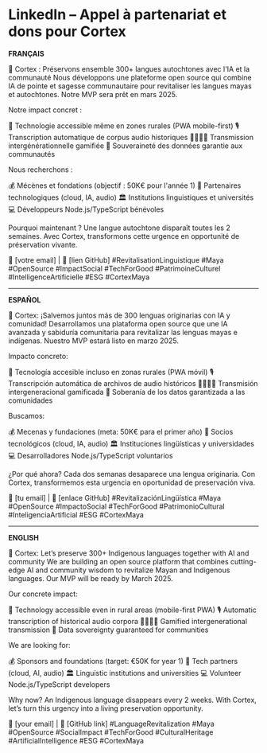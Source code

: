 # LinkedIn – Appel à partenariat et dons pour Cortex

**FRANÇAIS**

🌱 Cortex : Préservons ensemble 300+ langues autochtones avec l'IA et la communauté
Nous développons une plateforme open source qui combine IA de pointe et sagesse communautaire pour revitaliser les langues mayas et autochtones. Notre MVP sera prêt en mars 2025.

Notre impact concret :

📱 Technologie accessible même en zones rurales (PWA mobile-first)
🎙️ Transcription automatique de corpus audio historiques
👨‍👩‍👧‍👦 Transmission intergénérationnelle gamifiée
🔐 Souveraineté des données garantie aux communautés

Nous recherchons :

💰 Mécènes et fondations (objectif : 50K€ pour l'année 1)
🤝 Partenaires technologiques (cloud, IA, audio)
🏛️ Institutions linguistiques et universités
💻 Développeurs Node.js/TypeScript bénévoles

Pourquoi maintenant ? Une langue autochtone disparaît toutes les 2 semaines. Avec Cortex, transformons cette urgence en opportunité de préservation vivante.

📧 [votre email] | 🔗 [lien GitHub]
#RevitalisationLinguistique #Maya #OpenSource #ImpactSocial #TechForGood #PatrimoineCulturel #IntelligenceArtificielle #ESG #CortexMaya

---

**ESPAÑOL**

🌱 Cortex: ¡Salvemos juntos más de 300 lenguas originarias con IA y comunidad!
Desarrollamos una plataforma open source que une IA avanzada y sabiduría comunitaria para revitalizar las lenguas mayas e indígenas. Nuestro MVP estará listo en marzo 2025.

Impacto concreto:

📱 Tecnología accesible incluso en zonas rurales (PWA móvil)
🎙️ Transcripción automática de archivos de audio históricos
👨‍👩‍👧‍👦 Transmisión intergeneracional gamificada
🔐 Soberanía de los datos garantizada a las comunidades

Buscamos:

💰 Mecenas y fundaciones (meta: 50K€ para el primer año)
🤝 Socios tecnológicos (cloud, IA, audio)
🏛️ Instituciones lingüísticas y universidades
💻 Desarrolladores Node.js/TypeScript voluntarios

¿Por qué ahora? Cada dos semanas desaparece una lengua originaria. Con Cortex, transformemos esta urgencia en oportunidad de preservación viva.

📧 [tu email] | 🔗 [enlace GitHub]
#RevitalizaciónLingüística #Maya #OpenSource #ImpactoSocial #TechForGood #PatrimonioCultural #InteligenciaArtificial #ESG #CortexMaya

---

**ENGLISH**

🌱 Cortex: Let’s preserve 300+ Indigenous languages together with AI and community
We are building an open source platform that combines cutting-edge AI and community wisdom to revitalize Mayan and Indigenous languages. Our MVP will be ready by March 2025.

Our concrete impact:

📱 Technology accessible even in rural areas (mobile-first PWA)
🎙️ Automatic transcription of historical audio corpora
👨‍👩‍👧‍👦 Gamified intergenerational transmission
🔐 Data sovereignty guaranteed for communities

We are looking for:

💰 Sponsors and foundations (target: €50K for year 1)
🤝 Tech partners (cloud, AI, audio)
🏛️ Linguistic institutions and universities
💻 Volunteer Node.js/TypeScript developers

Why now? An Indigenous language disappears every 2 weeks. With Cortex, let’s turn this urgency into a living preservation opportunity.

📧 [your email] | 🔗 [GitHub link]
#LanguageRevitalization #Maya #OpenSource #SocialImpact #TechForGood #CulturalHeritage #ArtificialIntelligence #ESG #CortexMaya
